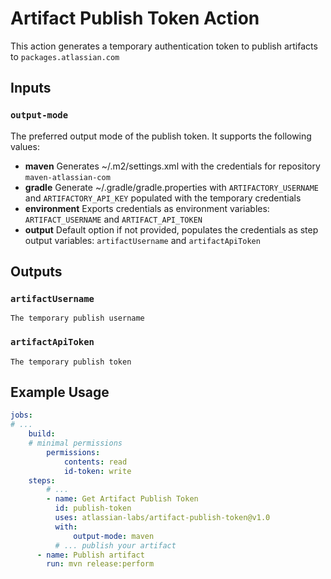 # Artifact Publish Token Action

This action generates a temporary authentication token to publish artifacts to `packages.atlassian.com`

## Inputs

### `output-mode`

The preferred output mode of the publish token. It supports the following values:
* **maven** Generates ~/.m2/settings.xml with the credentials for repository `maven-atlassian-com`
* **gradle** Generate ~/.gradle/gradle.properties with `ARTIFACTORY_USERNAME` and `ARTIFACTORY_API_KEY` populated with the temporary credentials
* **environment** Exports credentials as environment variables: `ARTIFACT_USERNAME` and `ARTIFACT_API_TOKEN`
* **output** Default option if not provided, populates the credentials as step output variables: `artifactUsername` and `artifactApiToken`

## Outputs

### `artifactUsername`
    The temporary publish username
### `artifactApiToken` 
    The temporary publish token


## Example Usage

```yaml
jobs:
# ...
    build:
    # minimal permissions 
        permissions:
            contents: read
            id-token: write
    steps:
        # ...
        - name: Get Artifact Publish Token
          id: publish-token
          uses: atlassian-labs/artifact-publish-token@v1.0
          with:
              output-mode: maven
          # ... publish your artifact
      - name: Publish artifact
        run: mvn release:perform
```
